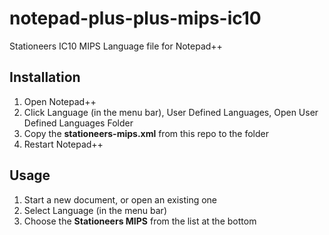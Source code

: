 # notepad-plus-plus-mips-ic10
Stationeers IC10 MIPS Language file for Notepad++

## Installation
1. Open Notepad++
2. Click Language (in the menu bar), User Defined Languages, Open User Defined Languages Folder
3. Copy the **stationeers-mips.xml** from this repo to the folder
4. Restart Notepad++

## Usage
1. Start a new document, or open an existing one
2. Select Language (in the menu bar)
3. Choose the **Stationeers MIPS** from the list at the bottom
